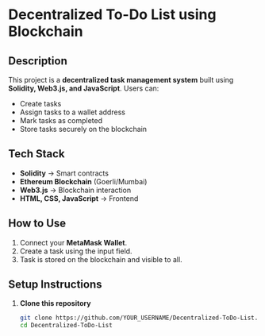 # Decentralized To-Do List using Blockchain  

## Description  
This project is a **decentralized task management system** built using **Solidity, Web3.js, and JavaScript**. Users can:  
- Create tasks  
- Assign tasks to a wallet address  
- Mark tasks as completed  
- Store tasks securely on the blockchain  

## Tech Stack  
- **Solidity** → Smart contracts  
- **Ethereum Blockchain** (Goerli/Mumbai)  
- **Web3.js** → Blockchain interaction  
- **HTML, CSS, JavaScript** → Frontend  

## How to Use  
1. Connect your **MetaMask Wallet**.  
2. Create a task using the input field.  
3. Task is stored on the blockchain and visible to all.  

## Setup Instructions  
1. **Clone this repository**  
   ```bash
   git clone https://github.com/YOUR_USERNAME/Decentralized-ToDo-List.git
   cd Decentralized-ToDo-List
